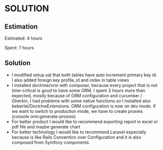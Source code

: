SOLUTION
========

Estimation
----------
Estimated: 4 hours

Spent: 7 hours


Solution
--------
- I modified setup.sql that both tables 
have auto increment primary key id. I also added foreign key profile_id and index in table views
- I installed doctrine/orm with composer, because every project that is not time-critical 
is good to have some ORM. I spent 3 hours more than expected, mostly because of ORM configuration
and cucumber / Gherkin. I had problems with some native functions 
so I installed also beberlei/DoctrineExtensions. ORM configuration is now on dev mode. 
If we want to switch to production mode, we have to create proxies (console orm:generate-proxies)
- For better product I would like to recommend exporting report in excel or pdf file 
and maybe generate chart
- For better technology I would like to recommend Laravel especially because is like Rails Convention 
over Configuration and it is also composed from Symfony components.